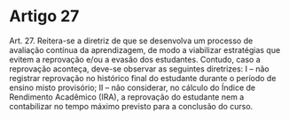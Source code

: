 # Artigo 27

Art. 27. Reitera-se a diretriz de que se desenvolva um processo de avaliação contínua da aprendizagem, de modo a viabilizar
estratégias que evitem a reprovação e/ou a evasão dos estudantes. Contudo, caso a reprovação aconteça, deve-se observar as
seguintes diretrizes:
I – não registrar reprovação no histórico final do estudante durante o período de ensino misto provisório;
II – não considerar, no cálculo do Índice de Rendimento Acadêmico (IRA), a reprovação do estudante nem a contabilizar no tempo
máximo previsto para a conclusão do curso.
